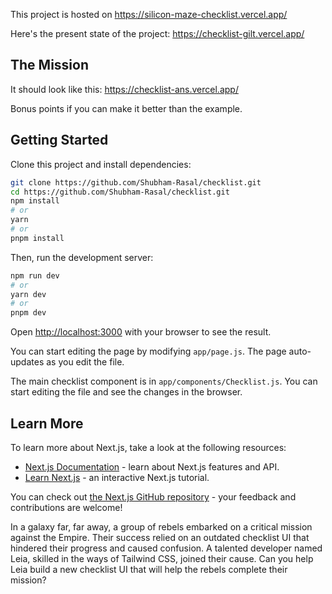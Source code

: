 This project is hosted on https://silicon-maze-checklist.vercel.app/


Here's the present state of the project: https://checklist-gilt.vercel.app/

## The Mission

It should look like this:  https://checklist-ans.vercel.app/

Bonus points if you can make it better than the example.

## Getting Started

Clone this project and install dependencies:

```bash
git clone https://github.com/Shubham-Rasal/checklist.git
cd https://github.com/Shubham-Rasal/checklist.git
npm install
# or
yarn
# or
pnpm install
```


Then, run the development server:

```bash
npm run dev
# or
yarn dev
# or
pnpm dev
```

Open [http://localhost:3000](http://localhost:3000) with your browser to see the result.

You can start editing the page by modifying `app/page.js`. The page auto-updates as you edit the file.

The main checklist component is in `app/components/Checklist.js`. You can start editing the file and see the changes in the browser.

## Learn More

To learn more about Next.js, take a look at the following resources:

- [Next.js Documentation](https://nextjs.org/docs) - learn about Next.js features and API.
- [Learn Next.js](https://nextjs.org/learn) - an interactive Next.js tutorial.

You can check out [the Next.js GitHub repository](https://github.com/vercel/next.js/) - your feedback and contributions are welcome!



In a galaxy far, far away, a group of rebels embarked on a critical mission against the Empire.
Their success relied on an outdated checklist UI that hindered their progress and caused confusion.
A talented developer named Leia, skilled in the ways of Tailwind CSS, joined their cause.
Can you help Leia build a new checklist UI that will help the rebels complete their mission?